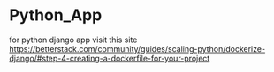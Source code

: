 # Python_App

for python django app visit this site
https://betterstack.com/community/guides/scaling-python/dockerize-django/#step-4-creating-a-dockerfile-for-your-project
